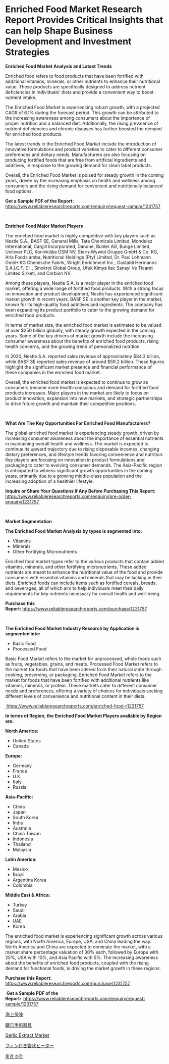 <p><h1>Enriched Food Market Research Report Provides Critical Insights that can help Shape Business Development and Investment Strategies</h1></p><p><strong>Enriched Food Market Analysis and Latest Trends</strong></p>
<p><p>Enriched food refers to food products that have been fortified with additional vitamins, minerals, or other nutrients to enhance their nutritional value. These products are specifically designed to address nutrient deficiencies in individuals' diets and provide a convenient way to boost nutrient intake.</p><p>The Enriched Food Market is experiencing robust growth, with a projected CAGR of 6.1% during the forecast period. This growth can be attributed to the increasing awareness among consumers about the importance of proper nutrition and a balanced diet. Additionally, the rising prevalence of nutrient deficiencies and chronic diseases has further boosted the demand for enriched food products.</p><p>The latest trends in the Enriched Food Market include the introduction of innovative formulations and product varieties to cater to different consumer preferences and dietary needs. Manufacturers are also focusing on producing fortified foods that are free from artificial ingredients and additives, in response to the growing demand for clean label products.</p><p>Overall, the Enriched Food Market is poised for steady growth in the coming years, driven by the increasing emphasis on health and wellness among consumers and the rising demand for convenient and nutritionally balanced food options.</p></p>
<p><strong>Get a Sample PDF of the Report:&nbsp;</strong> <a href="https://www.reliableresearchreports.com/enquiry/request-sample/1231757">https://www.reliableresearchreports.com/enquiry/request-sample/1231757</a></p>
<p>&nbsp;</p>
<p><strong>Enriched Food Major Market Players</strong></p>
<p><p>The enriched food market is highly competitive with key players such as Nestle S.A., BASF SE, General Mills, Tata Chemicals Limited, Mondelez International, Cargill Incorporated, Danone, Buhler AG, Bunge Limited, Unilever PLC, Koninklijke DSM NV, Stern-Wywiol Gruppe GmbH & Co. KG, Arla Foods amba, Nutritional Holdings (Pty) Limited, Dr. Paul Lohmann GmbH KG Chemische Fabrik, Wright Enrichment Inc., Gastaldi Hermanos S.A.I.C.F. E I., Sinokrot Global Group, Ufuk Kimya Ilac Sanayi Ve Ticaret Limited Sirketi, and Corbion NV.</p><p>Among these players, Nestle S.A. is a major player in the enriched food market, offering a wide range of fortified food products. With a strong focus on innovation and product development, Nestle has experienced significant market growth in recent years. BASF SE is another key player in the market, known for its high-quality food additives and ingredients. The company has been expanding its product portfolio to cater to the growing demand for enriched food products.</p><p>In terms of market size, the enriched food market is estimated to be valued at over $250 billion globally, with steady growth expected in the coming years. Some of the key drivers of market growth include the increasing consumer awareness about the benefits of enriched food products, rising health concerns, and the growing trend of personalized nutrition.</p><p>In 2020, Nestle S.A. reported sales revenue of approximately $84.3 billion, while BASF SE reported sales revenue of around $59.2 billion. These figures highlight the significant market presence and financial performance of these companies in the enriched food market.</p><p>Overall, the enriched food market is expected to continue to grow as consumers become more health-conscious and demand for fortified food products increases. Major players in the market are likely to focus on product innovation, expansion into new markets, and strategic partnerships to drive future growth and maintain their competitive positions.</p></p>
<p>&nbsp;</p>
<p><strong>What Are The Key Opportunities For Enriched Food Manufacturers?</strong></p>
<p><p>The global enriched food market is experiencing steady growth, driven by increasing consumer awareness about the importance of essential nutrients in maintaining overall health and wellness. The market is expected to continue its upward trajectory due to rising disposable incomes, changing dietary preferences, and lifestyle trends favoring convenience and nutrition. Key players are focusing on innovation in product formulations and packaging to cater to evolving consumer demands. The Asia-Pacific region is anticipated to witness significant growth opportunities in the coming years, primarily due to a growing middle-class population and the increasing adoption of a healthier lifestyle.</p></p>
<p><strong>Inquire or Share Your Questions If Any Before Purchasing This Report:</strong> <a href="https://www.reliableresearchreports.com/enquiry/pre-order-enquiry/1231757">https://www.reliableresearchreports.com/enquiry/pre-order-enquiry/1231757</a></p>
<p>&nbsp;</p>
<p><strong>Market Segmentation</strong></p>
<p><strong>The Enriched Food Market Analysis by types is segmented into:</strong></p>
<p><ul><li>Vitamins</li><li>Minerals</li><li>Other Fortifying Micronutrients</li></ul></p>
<p><p>Enriched food market types refer to the various products that contain added vitamins, minerals, and other fortifying micronutrients. These added nutrients are meant to enhance the nutritional value of the food and provide consumers with essential vitamins and minerals that may be lacking in their diets. Enriched foods can include items such as fortified cereals, breads, and beverages, all of which aim to help individuals meet their daily requirements for key nutrients necessary for overall health and well-being.</p></p>
<p><strong>Purchase this Report:&nbsp;</strong><a href="https://www.reliableresearchreports.com/purchase/1231757">https://www.reliableresearchreports.com/purchase/1231757</a></p>
<p>&nbsp;</p>
<p><strong>The Enriched Food Market Industry Research by Application is segmented into:</strong></p>
<p><ul><li>Basic Food</li><li>Processed Food</li></ul></p>
<p><p>Basic Food Market refers to the market for unprocessed, whole foods such as fruits, vegetables, grains, and meats. Processed Food Market refers to the market for foods that have been altered from their natural state through cooking, preserving, or packaging. Enriched Food Market refers to the market for foods that have been fortified with additional nutrients like vitamins, minerals, or protein. These markets cater to different consumer needs and preferences, offering a variety of choices for individuals seeking different levels of convenience and nutritional content in their diets.</p></p>
<p><a href="https://www.reliableresearchreports.com/enriched-food-r1231757">&nbsp;https://www.reliableresearchreports.com/enriched-food-r1231757</a></p>
<p><strong>In terms of Region, the Enriched Food Market Players available by Region are:</strong></p>
<p>
    <p> <strong> North America: </strong>
        <ul>
            <li>United States</li>
            <li>Canada</li>
        </ul>
        </p> 
    <p> <strong> Europe: </strong>
        <ul>
            <li>Germany</li>
            <li>France</li>
            <li>U.K.</li>
            <li>Italy</li>
            <li>Russia</li>
        </ul>
        </p> 
    <p> <strong> Asia-Pacific: </strong>
        <ul>
            <li>China</li>
            <li>Japan</li>
            <li>South Korea</li>
            <li>India</li>
            <li>Australia</li>
            <li>China Taiwan</li>
            <li>Indonesia</li>
            <li>Thailand</li>
            <li>Malaysia</li>
        </ul>
        </p> 
    <p> <strong> Latin America: </strong>
        <ul>
            <li>Mexico</li>
            <li>Brazil</li>
            <li>Argentina Korea</li>
            <li>Colombia</li>
        </ul>
        </p> 
    <p> <strong> Middle East & Africa: </strong>
        <ul>
            <li>Turkey</li>
            <li>Saudi</li>
            <li>Arabia</li>
            <li>UAE</li>
            <li>Korea</li>
        </ul>
    </p>
    </p>
<p><p>The enriched food market is experiencing significant growth across various regions, with North America, Europe, USA, and China leading the way. North America and China are expected to dominate the market, with a market share percentage valuation of 30% each, followed by Europe with 25%, USA with 10%, and Asia Pacific with 5%. The increasing awareness about the benefits of enriched food products, coupled with the rising demand for functional foods, is driving the market growth in these regions.</p></p>
<p><strong>Purchase this Report: </strong><a href="https://www.reliableresearchreports.com/purchase/1231757">https://www.reliableresearchreports.com/purchase/1231757</a></p>
<p>&nbsp;<strong>Get a Sample PDF of the Report:&nbsp;&nbsp;</strong><a href="https://www.reliableresearchreports.com/enquiry/request-sample/1231757">https://www.reliableresearchreports.com/enquiry/request-sample/1231757</a></p>
<p><strong></strong></p>
<p><p><a href="https://medium.com/@ryleebauch2023/%E6%B5%B7%E6%B4%8B%E4%BF%9D%E9%99%BA%E5%B8%82%E5%A0%B4%E3%81%AF%E5%B8%82%E5%A0%B4%E3%82%B7%E3%82%A7%E3%82%A2-%E5%B8%82%E5%A0%B4%E5%8B%95%E5%90%91-%E5%B8%82%E5%A0%B4%E6%88%90%E9%95%B7%E3%81%AB%E9%96%A2%E3%81%99%E3%82%8B%E6%83%85%E5%A0%B1%E3%82%92%E6%8F%90%E4%BE%9B%E3%81%97%E3%81%A6%E3%81%84%E3%81%BE%E3%81%99-b1fbbc0e58e7">海上保険</a></p><p><a href="https://github.com/AriMuller2009/Market-Research-Report-List-1/blob/main/970672018820.md">鍵穴手術器具</a></p><p><a href="https://github.com/fiixsa/Market-Research-Report-List-2/blob/main/garlic-extract-market.md">Garlic Extract Market</a></p><p><a href="https://medium.com/@alenaieme/%E3%83%95%E3%82%A3%E3%83%B3%E4%BB%98%E3%81%8D%E3%83%81%E3%83%A5%E3%83%BC%E3%83%96%E3%83%92%E3%83%BC%E3%82%BF%E3%83%BC%E5%B8%82%E5%A0%B4%E3%81%AE%E5%88%86%E6%9E%90%E3%81%A82024%E5%B9%B4%E3%81%8B%E3%82%892031%E5%B9%B4%E3%81%BE%E3%81%A7%E3%81%AE%E6%9C%9F%E9%96%93%E3%81%AB%E4%BA%88%E6%B8%AC%E3%81%95%E3%82%8C%E3%82%8B%E3%82%B5%E3%82%A4%E3%82%BA-60439c279a76">フィン付き管状ヒーター</a></p><p><a href="https://github.com/JeromeRtyau89966/Market-Research-Report-List-1/blob/main/161696017578.md">토양 수정</a></p></p>